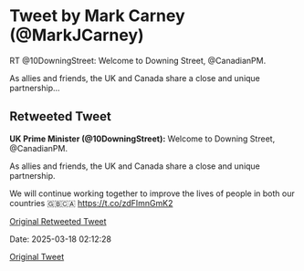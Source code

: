 # Tweet by Mark Carney (@MarkJCarney)

RT @10DowningStreet: Welcome to Downing Street, @CanadianPM.

As allies and friends, the UK and Canada share a close and unique partnership…

## Retweeted Tweet

**UK Prime Minister (@10DowningStreet):** Welcome to Downing Street, @CanadianPM.

As allies and friends, the UK and Canada share a close and unique partnership.

We will continue working together to improve the lives of people in both our countries 🇬🇧🇨🇦 https://t.co/zdFImnGmK2

[Original Retweeted Tweet](https://x.com/10DowningStreet/status/1901736429396328693)

Date: 2025-03-18 02:12:28

[Original Tweet](https://x.com/MarkJCarney/status/1901818957884985438)
